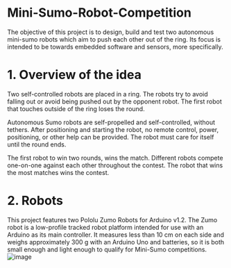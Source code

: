 # Mini-Sumo-Robot-Competition

The objective of this project is to design, build and test two autonomous mini-sumo robots which aim to push each other out of the ring.
Its focus is intended to be towards embedded software and sensors, more specifically.


# 1. Overview of the idea

Two self-controlled robots are placed in a ring. The robots try to avoid falling out or avoid being pushed out by the opponent robot. The first robot that touches outside of the ring loses the round.

Autonomous Sumo robots are self-propelled and self-controlled, without tethers.
After positioning and starting the robot, no remote control, power, positioning, or other help can be provided. The robot must care for itself until the round ends.

The first robot to win two rounds, wins the match. Different robots compete one-on-one against each other throughout the contest. The robot that wins the most matches wins the contest.


# 2. Robots

This project features two Pololu Zumo Robots for Arduino v1.2.
The Zumo robot is a low-profile tracked robot platform intended for use with an Arduino as its main controller. It measures less than 10 cm on each side and weighs approximately 300 g with an Arduino Uno and batteries, so it is both small enough and light enough to qualify for Mini-Sumo competitions.
![image](https://user-images.githubusercontent.com/60289976/115118052-24777f80-9faa-11eb-8237-e3ba51423dec.png)


